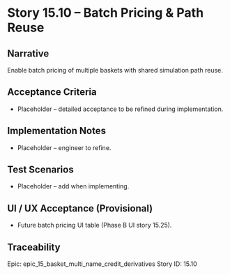 # Story 15.10 – Batch Pricing & Path Reuse

## Narrative
Enable batch pricing of multiple baskets with shared simulation path reuse.

## Acceptance Criteria
- Placeholder – detailed acceptance to be refined during implementation.

## Implementation Notes
- Placeholder – engineer to refine.

## Test Scenarios
- Placeholder – add when implementing.

## UI / UX Acceptance (Provisional)
- Future batch pricing UI table (Phase B UI story 15.25).

## Traceability
Epic: epic_15_basket_multi_name_credit_derivatives
Story ID: 15.10
